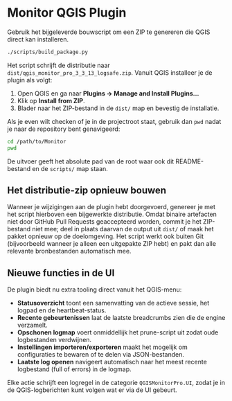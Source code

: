 # Monitor QGIS Plugin

Gebruik het bijgeleverde bouwscript om een ZIP te genereren die QGIS direct kan installeren.

```bash
./scripts/build_package.py
```

Het script schrijft de distributie naar `dist/qgis_monitor_pro_3_3_13_logsafe.zip`.  Vanuit QGIS installeer je de plugin als volgt:

1. Open QGIS en ga naar **Plugins → Manage and Install Plugins…**
2. Klik op **Install from ZIP**.
3. Blader naar het ZIP-bestand in de `dist/` map en bevestig de installatie.

Als je even wilt checken of je in de projectroot staat, gebruik dan `pwd` nadat je naar de repository bent genavigeerd:

```bash
cd /path/to/Monitor
pwd
```

De uitvoer geeft het absolute pad van de root waar ook dit README-bestand en de `scripts/` map staan.

## Het distributie-zip opnieuw bouwen

Wanneer je wijzigingen aan de plugin hebt doorgevoerd, genereer je met het script hierboven een bijgewerkte distributie. Omdat binaire artefacten niet door GitHub Pull Requests geaccepteerd worden, commit je het ZIP-bestand niet mee; deel in plaats daarvan de output uit `dist/` of maak het pakket opnieuw op de doelomgeving. Het script werkt ook buiten Git (bijvoorbeeld wanneer je alleen een uitgepakte ZIP hebt) en pakt dan alle relevante bronbestanden automatisch mee.

## Nieuwe functies in de UI

De plugin biedt nu extra tooling direct vanuit het QGIS-menu:

- **Statusoverzicht** toont een samenvatting van de actieve sessie, het logpad en de heartbeat-status.
- **Recente gebeurtenissen** laat de laatste breadcrumbs zien die de engine verzamelt.
- **Opschonen logmap** voert onmiddellijk het prune-script uit zodat oude logbestanden verdwijnen.
- **Instellingen importeren/exporteren** maakt het mogelijk om configuraties te bewaren of te delen via JSON-bestanden.
- **Laatste log openen** navigeert automatisch naar het meest recente logbestand (full of errors) in de logmap.

Elke actie schrijft een logregel in de categorie `QGISMonitorPro.UI`, zodat je in de QGIS-logberichten kunt volgen wat er via de UI gebeurt.

